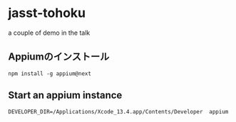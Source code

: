 # jasst-tohoku
a couple of demo in the talk

## Appiumのインストール

```
npm install -g appium@next
```

## Start an appium instance

```
DEVELOPER_DIR=/Applications/Xcode_13.4.app/Contents/Developer  appium
```
